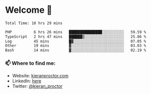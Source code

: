 # Welcome 🦘

<!--START_SECTION:waka-->

```txt
Total Time: 10 hrs 29 mins

PHP          6 hrs 26 mins   ███████████████░░░░░░░░░░   59.59 %
TypeScript   2 hrs 47 mins   ██████▒░░░░░░░░░░░░░░░░░░   25.86 %
Log          45 mins         █▓░░░░░░░░░░░░░░░░░░░░░░░   07.05 %
Other        19 mins         ▓░░░░░░░░░░░░░░░░░░░░░░░░   03.03 %
Bash         14 mins         ▓░░░░░░░░░░░░░░░░░░░░░░░░   02.19 %
```

<!--END_SECTION:waka-->

### 📫 Where to find me:

-   Website: [kieranproctor.com](https://kieranproctor.com/)
-   LinkedIn: [here](https://www.linkedin.com/in/kieran-proctor-086b5a159/)
-   Twitter: [@kieran_proctor](https://twitter.com/kieran_proctor)
